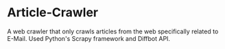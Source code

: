 # Article-Crawler
A web crawler that only crawls articles from the web specifically related to E-Mail. Used Python's Scrapy framework and Diffbot API.
